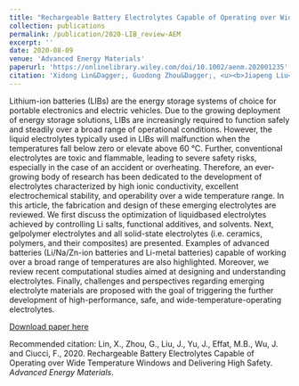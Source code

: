 ```yaml
---
title: "Rechargeable Battery Electrolytes Capable of Operating over Wide Temperature Windows and Delivering High Safety"
collection: publications
permalink: /publication/2020-LIB_review-AEM
excerpt: ''
date: 2020-08-09
venue: 'Advanced Energy Materials'
paperurl: 'https://onlinelibrary.wiley.com/doi/10.1002/aenm.202001235'
citation: 'Xidong Lin&Dagger;, Guodong Zhou&Dagger;, <u><b>Jiapeng Liu</b></u>&Dagger;, Jing Yu, Mohammed B Effat, Junxiong Wu, and Francesco Ciucci*. (2020). &quot;Rechargeable Battery Electrolytes Capable of Operating over Wide Temperature Windows and Delivering High Safety.&quot; <i><b>Advanced Energy Materials</b></i>.'
---
```

Lithium-ion batteries (LIBs) are the energy storage systems of choice for portable electronics and electric vehicles. Due to the growing deployment of energy storage solutions, LIBs are increasingly required to function safely and steadily over a broad range of operational conditions. However, the liquid electrolytes typically used in LIBs will malfunction when the temperatures fall below zero or elevate above 60 °C. Further, conventional electrolytes are toxic and flammable, leading to severe safety risks, especially in the case of an accident or overheating. Therefore, an ever-growing body of research has been dedicated to the development of electrolytes characterized by high ionic conductivity, excellent electrochemical stability, and operability over a wide temperature range. In this article, the fabrication and design of these emerging electrolytes are reviewed. We first discuss the optimization of liquidbased electrolytes achieved by controlling Li salts, functional additives, and solvents. Next, gelpolymer electrolytes and all solid-state electrolytes (i.e. ceramics, polymers, and their composites) are presented. Examples of advanced batteries (Li/Na/Zn-ion batteries and Li-metal batteries) capable of working over a broad range of temperatures are also highlighted. Moreover, we review recent computational studies aimed at designing and understanding electrolytes. Finally, challenges and perspectives regarding emerging electrolyte materials are proposed with the goal of triggering the further development of high-performance, safe, and wide-temperature-operating electrolytes.

[Download paper here](http://jiapeng-liu.github.io/files/JP-Liu_2020_Elelyte_AdvEneMat.pdf)

Recommended citation: Lin, X., Zhou, G., Liu, J., Yu, J., Effat, M.B., Wu, J. and Ciucci, F., 2020. Rechargeable Battery Electrolytes Capable of Operating over Wide Temperature Windows and Delivering High Safety. <i>Advanced Energy Materials</i>.
